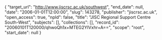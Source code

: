 {
  "target_url": "http://www.jiscrsc.ac.uk/southwest", 
  "end_date": null, 
  "date": "2006-01-01T12:00:00", 
  "slug": 143278, 
  "publisher": "jiscrsc.ac.uk", 
  "open_access": true, 
  "npld": false, 
  "title": "JISC Regional Support Centre South-West", 
  "subjects": [], 
  "collections": [], 
  "record_id": "20060101T120000/qhwoQh1x+MTEG2YIVxhr+A==", 
  "scope": "root", 
  "start_date": null
}

